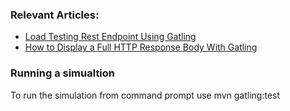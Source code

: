 ### Relevant Articles:
- [Load Testing Rest Endpoint Using Gatling](https://www.baeldung.com/gatling-load-testing-rest-endpoint)
- [How to Display a Full HTTP Response Body With Gatling](https://www.baeldung.com/java-gatling-show-response-body)


### Running a simualtion
 To run the simulation from command prompt use mvn gatling:test
